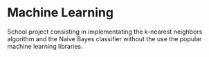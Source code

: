 # Machine Learning

School project consisting in implementating the k-nearest neighbors algorithm and the Naive Bayes classifier without the use the popular machine learning libraries.
